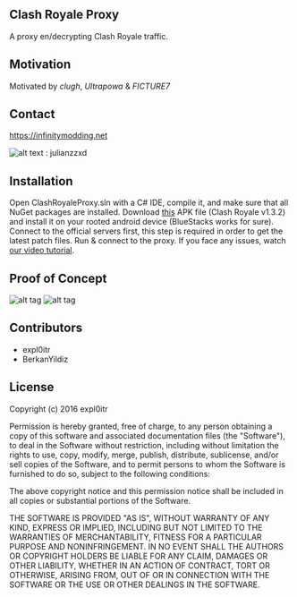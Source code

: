 ## Clash Royale Proxy

A proxy en/decrypting Clash Royale traffic.

## Motivation

Motivated by *clugh*, *Ultrapowa* & *FICTURE7*

## Contact
https://infinitymodding.net

![alt text](https://cdn3.iconfinder.com/data/icons/free-social-icons/67/skype_circle_color-48.png "Contact me on skype") : julianzzxd

## Installation

Open ClashRoyaleProxy.sln with a C# IDE, compile it, and make sure that all NuGet packages are installed.
Download [this](http://en.file-upload.net/download-11543620/Modded_Clash_Royale_1.3.2.apk.html) APK file (Clash Royale v1.3.2) and install it on your rooted android device (BlueStacks works for sure).
Connect to the official servers first, this step is required in order to get the latest patch files.
Run & connect to the proxy.
If you face any issues, watch [our video tutorial](https://www.youtube.com/watch?v=JWqzUf6XKUQ).

## Proof of Concept

![alt tag](https://i.imgur.com/plTAldN.png)
![alt tag](https://i.imgur.com/fnrGl7j.png)

## Contributors

* expl0itr
* BerkanYildiz

## License

Copyright (c) 2016 expl0itr

Permission is hereby granted, free of charge, to any person obtaining a copy of this software and associated documentation files (the "Software"), to deal in the Software without restriction, including without limitation the rights to use, copy, modify, merge, publish, distribute, sublicense, and/or sell copies of the Software, and to permit persons to whom the Software is furnished to do so, subject to the following conditions:

The above copyright notice and this permission notice shall be included in all copies or substantial portions of the Software.

THE SOFTWARE IS PROVIDED "AS IS", WITHOUT WARRANTY OF ANY KIND, EXPRESS OR IMPLIED, INCLUDING BUT NOT LIMITED TO THE WARRANTIES OF MERCHANTABILITY, FITNESS FOR A PARTICULAR PURPOSE AND NONINFRINGEMENT. IN NO EVENT SHALL THE AUTHORS OR COPYRIGHT HOLDERS BE LIABLE FOR ANY CLAIM, DAMAGES OR OTHER LIABILITY, WHETHER IN AN ACTION OF CONTRACT, TORT OR OTHERWISE, ARISING FROM, OUT OF OR IN CONNECTION WITH THE SOFTWARE OR THE USE OR OTHER DEALINGS IN THE SOFTWARE.
